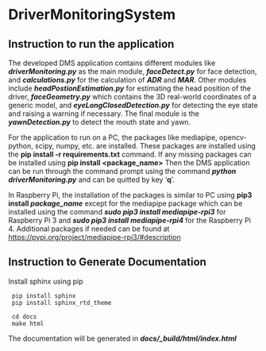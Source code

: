 # DriverMonitoringSystem


## Instruction to run the application

The developed DMS application contains different modules like ***driverMonitoring.py*** as the main 
module, ***faceDetect.py*** for face detection, and ***calculations.py*** for the calculation of ***ADR*** and ***MAR***. 
Other modules include ***headPostionEstimation.py*** for estimating the head position of the driver, 
***faceGeometry.py*** which contains the 3D real-world coordinates of a generic model, and 
***eyeLongClosedDetection.py*** for detecting the eye state and raising a warning if necessary. The final 
module is the ***yawnDetection.py*** to detect the mouth state and yawn. 

For the application to run on a PC, the packages like mediapipe, opencv-python, scipy, numpy, etc. are 
installed. These packages are installed using the **pip install -r requirements.txt** command. If any missing packages can be installed using **pip install <package_name>** Then the DMS application can be run through the command prompt using the command ***python driverMonitoring.py*** and can be quitted by key ‘**q**’.

In Raspberry Pi, the installation of the packages is similar to PC using **pip3 install *package_name*** except for the mediapipe package which can be installed using the command ***sudo pip3 install mediapipe-rpi3*** for Raspberry Pi 3 and ***sudo pip3 install mediapipe-rpi4*** for the Raspberry Pi 4.  Additional packages if needed can be found at https://pypi.org/project/mediapipe-rpi3/#description

## Instruction to Generate Documentation
 
Install sphinx using pip 
```
 pip install sphinx
 pip install sphinx_rtd_theme
 
 cd docs
 make html
```

The documentation will be generated in ***docs/_build/html/index.html***




